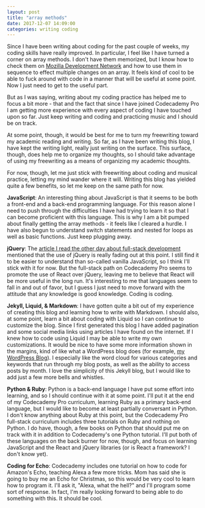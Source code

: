 ```yaml
---
layout: post
title: "array methods"
date: 2017-12-07 14:09:00
categories: writing coding
---
```

Since I have been writing about coding for the past couple of weeks, my coding skills have really improved. In particular, I feel like I have turned a corner on array methods. I don't have them memorized, but I know how to check them on [Mozilla Development Network](https://developer.mozilla.org/en-US/docs/Web/JavaScript/Reference/Global_Objects/Array) and how to use them in sequence to effect multiple changes on an array. It feels kind of cool to be able to fuck around with code in a manner that will be useful at some point. Now I just need to get to the useful part.

But as I was saying, writing about my coding practice has helped me to focus a bit more - that and the fact that since I have joined Codecademy Pro I am getting more experience with every aspect of coding I have touched upon so far. Just keep writing and coding and practicing music and I should be on track.

At some point, though, it would be best for me to turn my freewriting toward my academic reading and writing. So far, as I have been writing this blog, I have kept the writing light, really just writing on the surface. This surface, though, does help me to organize my thoughts, so I should take advantage of using my freewriting as a means of organizing my academic thoughts.

For now, though, let me just stick with freewriting about coding and musical practice, letting my mind wander where it will. Writing this blog has yielded quite a few benefits, so let me keep on the same path for now.

**JavaScript**: An interesting thing about JavaScript is that it seems to be both a front-end and a back-end programming language. For this reason alone I need to push through the difficulties I have had trying to learn it so that I can become proficient with this language. This is why I am a bit pumped about finally getting the array methods - it feels like I cleared a hurdle. I have also begun to understand switch statements and nested for loops as well as basic functions. Just keep plugging away.

**jQuery**: The [article I read the other day about full-stack development](https://medium.com/coderbyte/a-guide-to-becoming-a-full-stack-developer-in-2017-5c3c08a1600c) mentioned that the use of jQuery is really fading out at this point. I still find it to be easier to understand than so-called vanilla JavaScript, so I think I'll stick with it for now. But the full-stack path on Codecademy Pro seems to promote the use of React over jQuery, leaving me to believe that React will be more useful in the long run. It's interesting to me that languages seem to fall in and out of favor, but I guess I just need to move forward with the attitude that any knowledge is good knowledge. Coding is coding.

**Jekyll, Liquid, &amp; Markdown**: I have gotten quite a bit out of my experience of creating this blog and learning how to write with Markdown. I should also, at some point, learn a bit about coding with Liquid so I can continue to customize the blog. Since I first generated this blog I have added pagination and some social media links using articles I have found on the internet. If I knew how to code using Liquid I may be able to write my own customizations. It would be nice to have some more information shown in the margins, kind of like what a WordPress blog does (for example, [my WordPress Blog](http://pulamusic.com/)). I especially like the word cloud for various categories and keywords that run through my blog posts, as well as the ability to access posts by month. I love the simplicity of this Jekyll blog, but I would like to add just a few more bells and whistles.

**Python &amp; Ruby**: Python is a back-end language I have put some effort into learning, and so I should continue with it at some point. I'll put it at the end of my Codecademy Pro curriculum, learning Ruby as a primary back-end language, but I would like to become at least partially conversant in Python. I don't know anything about Ruby at this point, but the Codecademy Pro full-stack curriculum includes three tutorials on Ruby and nothing on Python. I do have, though, a few books on Python that should put me on track with it in addition to Codecademy's one Python tutorial. I'll put both of these languages on the back burner for now, though, and focus on learning JavaScript and the React and jQuery libraries (or is React a framework? I don't know yet).

**Coding for Echo**: Codecademy includes one tutorial on how to code for Amazon's Echo, teaching Alexa a few more tricks. Mom has said she is going to buy me an Echo for Christmas, so this would be very cool to learn how to program it. I'll ask it, "Alexa, what the hell?" and I'll program some sort of response. In fact, I'm really looking forward to being able to do something with this. It should be cool.
